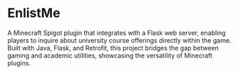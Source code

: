 # EnlistMe
A Minecraft Spigot plugin that integrates with a Flask web server, enabling players to inquire about university course offerings directly within the game. Built with Java, Flask, and Retrofit, this project bridges the gap between gaming and academic utilities, showcasing the versatility of Minecraft plugins.
